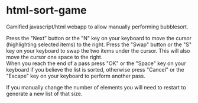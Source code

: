 # html-sort-game
Gamified javascript/html webapp to allow manually performing bubblesort.

Press the "Next" button or the "N" key on your keyboard to move the cursor (highlighting selected items) to the right. Press the "Swap" button or the "S" key on your keyboard to swap the two items under the cursor. This will also move the cursor one space to the right.  
When you reach the end of a pass press "OK" or the "Space" key on your keyboard if you believe the list is sorted, otherwise press "Cancel" or the "Escape" key on your keyboard to perform another pass.

If you manually change the number of elements you will need to restart to generate a new list of that size.